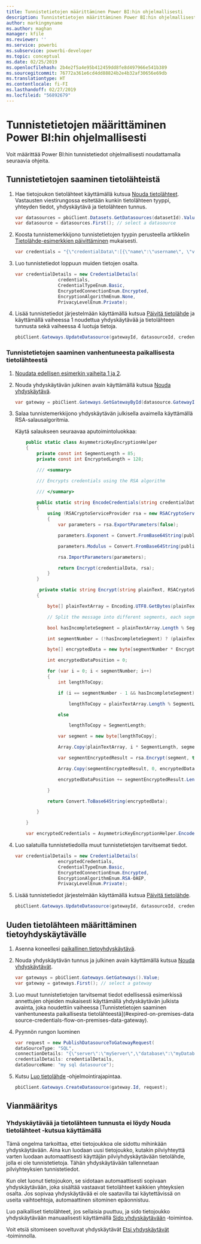 ```yaml
---
title: Tunnistetietojen määrittäminen Power BI:hin ohjelmallisesti
description: Tunnistetietojen määrittäminen Power BI:hin ohjelmallisesti automatisointitarkoituksessa
author: markingmyname
ms.author: maghan
manager: kfile
ms.reviewer: ''
ms.service: powerbi
ms.subservice: powerbi-developer
ms.topic: conceptual
ms.date: 02/25/2019
ms.openlocfilehash: 2b4e2f5a4e95b412459dd8fe8d497966e541b389
ms.sourcegitcommit: 76772a361e6cd4dd88824b2e4b32af30656e69db
ms.translationtype: HT
ms.contentlocale: fi-FI
ms.lasthandoff: 02/27/2019
ms.locfileid: "56892679"
---
```

# <a name="configure-credentials-programmatically-for-power-bi"></a>Tunnistetietojen määrittäminen Power BI:hin ohjelmallisesti

Voit määrittää Power BI:hin tunnistetiedot ohjelmallisesti noudattamalla seuraavia ohjeita.

## <a name="configure-a-credential-flow-for-data-sources"></a>Tunnistetietojen saaminen tietolähteistä

1. Hae tietojoukon tietolähteet käyttämällä kutsua [Nouda tietolähteet](https://docs.microsoft.com/rest/api/power-bi/datasets/getdatasourcesingroup). Vastausten viestirungossa esitetään kunkin tietolähteen tyyppi, yhteyden tiedot, yhdyskäytävä ja tietolähteen tunnus.

    ```csharp
    var datasources = pbiClient.Datasets.GetDatasources(datasetId).Value;
    var datasource = datasources.First(); // select a datasource
    ```

2. Koosta tunnistemerkkijono tunnistetietojen tyypin perusteella artikkelin [Tietolähde-esimerkkien päivittäminen](https://docs.microsoft.com/rest/api/power-bi/gateways/updatedatasource) mukaisesti.

    ```csharp
    var credentials = "{\"credentialData\":[{\"name\":\"username\", \"value\":\"john\"},{\"name\":\"password\", \"value\":\"*****\"}]}";
    ```

3. Luo tunnistetiedot loppuun muiden tietojen osalta.

    ```csharp
    var credentialDetails = new CredentialDetails(
                    credentials,
                    CredentialTypeEnum.Basic,
                    EncryptedConnectionEnum.Encrypted,
                    EncryptionAlgorithmEnum.None,
                    PrivacyLevelEnum.Private);
    ```

4. Lisää tunnistetiedot järjestelmään käyttämällä kutsua [Päivitä tietolähde](https://docs.microsoft.com/rest/api/power-bi/gateways/updatedatasource) ja käyttämällä vaiheessa 1 noudettua yhdyskäytävää ja tietolähteen tunnusta sekä vaiheessa 4 luotuja tietoja.

    ```csharp
    pbiClient.Gateways.UpdateDatasource(gatewayId, datasourceId, credentialDetails);
    ```

### <a name="expired-on-premises-data-source-credentials-flow"></a>Tunnistetietojen saaminen vanhentuneesta paikallisesta tietolähteestä

1. [Noudata edellisen esimerkin vaiheita 1 ja 2](#configure-credential-flow-for-data-sources).

2. Nouda yhdyskäytävän julkinen avain käyttämällä kutsua [Nouda yhdyskäytävä](https://docs.microsoft.com/rest/api/power-bi/gateways/getgateways).

    ```csharp
    var gateway = pbiClient.Gateways.GetGatewayById(datasource.GatewayId);
    ```

3. Salaa tunnistemerkkijono yhdyskäytävän julkisella avaimella käyttämällä RSA-salausalgoritmia.

    Käytä salaukseen seuraavaa aputoimintoluokkaa:

    ```csharp
        public static class AsymmetricKeyEncryptionHelper
        {
            private const int SegmentLength = 85;
            private const int EncryptedLength = 128;

            /// <summary>

            /// Encrypts credentials using the RSA algorithm

            /// </summary>

            public static string EncodeCredentials(string credentialData, string publicKeyExponent, string publicKeyModulus)
            {
                using (RSACryptoServiceProvider rsa = new RSACryptoServiceProvider(EncryptedLength * 8))
                {
                    var parameters = rsa.ExportParameters(false);

                    parameters.Exponent = Convert.FromBase64String(publicKeyExponent);

                    parameters.Modulus = Convert.FromBase64String(publicKeyModulus);

                    rsa.ImportParameters(parameters);

                    return Encrypt(credentialData, rsa);
                }
            }

             private static string Encrypt(string plainText, RSACryptoServiceProvider rsa)
            {

                byte[] plainTextArray = Encoding.UTF8.GetBytes(plainText);

                // Split the message into different segments, each segment's length is 85. So, the result may be 85,85,85,20. 

                bool hasIncompleteSegment = plainTextArray.Length % SegmentLength != 0; 

                int segmentNumber = (!hasIncompleteSegment) ? (plainTextArray.Length / SegmentLength) : ((plainTextArray.Length SegmentLength) + 1);

                byte[] encryptedData = new byte[segmentNumber * EncryptedLength];

                int encryptedDataPosition = 0;

                for (var i = 0; i < segmentNumber; i++)
                {
                    int lengthToCopy;

                    if (i == segmentNumber - 1 && hasIncompleteSegment)

                        lengthToCopy = plainTextArray.Length % SegmentLength;

                    else

                        lengthToCopy = SegmentLength;

                    var segment = new byte[lengthToCopy];

                    Array.Copy(plainTextArray, i * SegmentLength, segment, 0, lengthToCopy);

                    var segmentEncryptedResult = rsa.Encrypt(segment, true);

                    Array.Copy(segmentEncryptedResult, 0, encryptedData, encryptedDataPosition, segmentEncryptedResult.Length);

                    encryptedDataPosition += segmentEncryptedResult.Length;

                }

                return Convert.ToBase64String(encryptedData);

            }

        }

        var encryptedCredentials = AsymmetricKeyEncryptionHelper.EncodeCredentials(credentials);
    ```

4. Luo salatuilla tunnistetiedoilla muut tunnistetietojen tarvitsemat tiedot.

    ```csharp
    var credentialDetails = new CredentialDetails(
                    encryptedCredentials,
                    CredentialTypeEnum.Basic,
                    EncryptedConnectionEnum.Encrypted,
                    EncryptionAlgorithmEnum.RSA-OAEP,
                    PrivacyLevelEnum.Private);
    ```

5. Lisää tunnistetiedot järjestelmään käyttämällä kutsua [Päivitä tietolähde](https://docs.microsoft.com/rest/api/power-bi/gateways/updatedatasource).

    ```csharp
    pbiClient.Gateways.UpdateDatasource(gatewayId, datasourceId, credentialDetails);
    ```

## <a name="configure-a-new-data-source-for-a-data-gateway"></a>Uuden tietolähteen määrittäminen tietoyhdyskäytävälle

1. Asenna koneellesi [paikallinen tietoyhdyskäytävä](https://powerbi.microsoft.com/gateway/).

2. Nouda yhdyskäytävän tunnus ja julkinen avain käyttämällä kutsua [Nouda yhdyskäytävät](https://docs.microsoft.com/rest/api/power-bi/gateways/getgateways).

    ```csharp
    var gateways = pbiClient.Gateways.GetGateways().Value;
    var gateway = gateways.First(); // select a gateway
    ```

3. Luo muut tunnistetietojen tarvitsemat tiedot edellisessä esimerkissä annettujen ohjeiden mukaisesti käyttämällä yhdyskäytävän julkista avainta, joka noudettiin vaiheessa [Tunnistetietojen saaminen vanhentuneesta paikallisesta tietolähteestä](#expired-on-premises-data source-credentials-flow-on-premises-data-gateway).

4. Pyynnön rungon luominen

    ```csharp
    var request = new PublishDatasourceToGatewayRequest(
    dataSourceType: "SQL",
    connectionDetails: "{\"server\":\"myServer\",\"database\":\"myDatabase\"}",
    credentialDetails: credentialDetails,
    dataSourceName: "my sql datasource");
    ```

5. Kutsu [Luo tietolähde](https://docs.microsoft.com/rest/api/power-bi/gateways/createdatasource) ‑ohjelmointirajapintaa.

    ```csharp
    pbiClient.Gateways.CreateDatasource(gateway.Id, request);
    ```

## <a name="troubleshooting"></a>Vianmääritys

### <a name="no-gateway-and-data-source-id-found-when-calling-get-data-sources"></a>Yhdyskäytävää ja tietolähteen tunnusta ei löydy Nouda tietolähteet ‑kutsua käyttämällä

Tämä ongelma tarkoittaa, ettei tietojoukkoa ole sidottu mihinkään yhdyskäytävään. Aina kun luodaan uusi tietojoukko, kutakin pilviyhteyttä varten luodaan automaattisesti käyttäjän pilviyhdyskäytävään tietolähde, jolla ei ole tunnistetietoja. Tähän yhdyskäytävään tallennetaan pilviyhteyksien tunnistetiedot.

Kun olet luonut tietojoukon, se sidotaan automaattisesti sopivaan yhdyskäytävään, joka sisältää vastaavat tietolähteet kaikkien yhteyksien osalta. Jos sopivaa yhdyskäytävää ei ole saatavilla tai käytettävissä on useita vaihtoehtoja, automaattinen sitominen epäonnistuu.

Luo paikalliset tietolähteet, jos sellaisia puuttuu, ja sido tietojoukko yhdyskäytävään manuaalisesti käyttämällä [Sido yhdyskäytävään](https://docs.microsoft.com/rest/api/power-bi/datasets/bindtogateway) ‑toimintoa.

Voit etsiä sitomiseen soveltuvat yhdyskäytävät [Etsi yhdyskäytävät](https://docs.microsoft.com/rest/api/power-bi/datasets/discovergateways) ‑toiminnolla.
